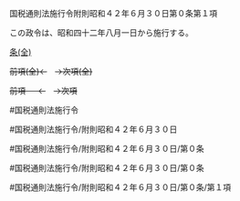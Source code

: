 国税通則法施行令附則昭和４２年６月３０日第０条第１項

この政令は、昭和四十二年八月一日から施行する。

[条(全)](国税通則法施行＿令附則昭和４２年６月３０日第０条_.md)

~~前項(全)←~~　~~→次項(全)~~

~~前項 　 ←~~　~~→次項~~



#国税通則法施行令

#国税通則法施行令/附則昭和４２年６月３０日

#国税通則法施行令/附則昭和４２年６月３０日/第０条

#国税通則法施行令/附則昭和４２年６月３０日/第０条

#国税通則法施行令/附則昭和４２年６月３０日/第０条/第１項

